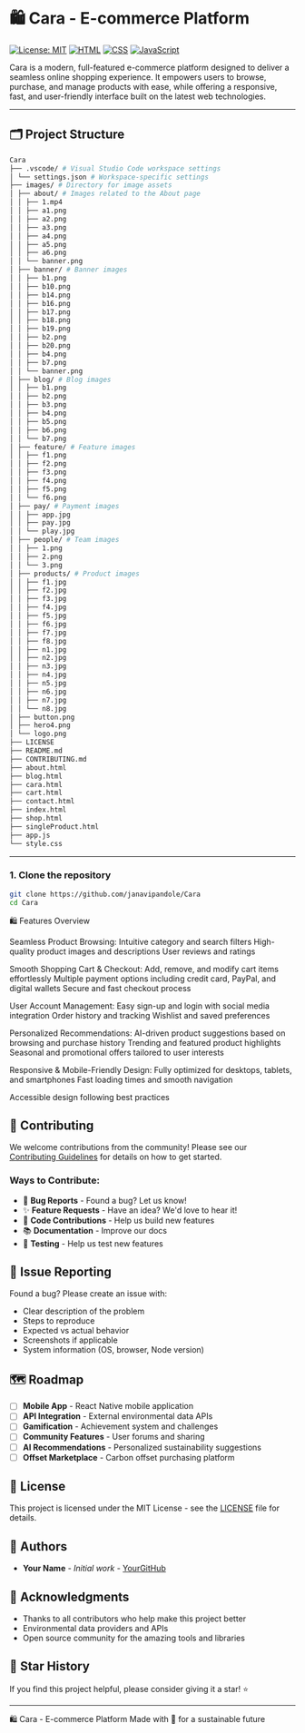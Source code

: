 # 🛍️ Cara - E-commerce Platform

[![License: MIT](https://img.shields.io/badge/License-MIT-yellow.svg)](https://opensource.org/licenses/MIT)
[![HTML](https://img.shields.io/badge/HTML5-E34F26.svg?&logo=html5&logoColor=white)](https://developer.mozilla.org/en-US/docs/Web/HTML)
[![CSS](https://img.shields.io/badge/CSS3-1572B6.svg?&logo=css3&logoColor=white)](https://developer.mozilla.org/en-US/docs/Web/CSS)
[![JavaScript](https://img.shields.io/badge/JavaScript-F7DF1E.svg?&logo=javascript&logoColor=black)](https://developer.mozilla.org/en-US/docs/Web/JavaScript)


Cara is a modern, full-featured e-commerce platform designed to deliver a seamless online shopping experience. It empowers users to browse, purchase, and manage products with ease, while offering a responsive, fast, and user-friendly interface built on the latest web technologies.

---

## 🗂️ Project Structure

```bash
Cara
├── .vscode/ # Visual Studio Code workspace settings
│ └── settings.json # Workspace-specific settings
├── images/ # Directory for image assets
│ ├── about/ # Images related to the About page
│ │ ├── 1.mp4
│ │ ├── a1.png
│ │ ├── a2.png
│ │ ├── a3.png
│ │ ├── a4.png
│ │ ├── a5.png
│ │ ├── a6.png
│ │ └── banner.png
│ ├── banner/ # Banner images
│ │ ├── b1.png
│ │ ├── b10.png
│ │ ├── b14.png
│ │ ├── b16.png
│ │ ├── b17.png
│ │ ├── b18.png
│ │ ├── b19.png
│ │ ├── b2.png
│ │ ├── b20.png
│ │ ├── b4.png
│ │ ├── b7.png
│ │ └── banner.png
│ ├── blog/ # Blog images
│ │ ├── b1.png
│ │ ├── b2.png
│ │ ├── b3.png
│ │ ├── b4.png
│ │ ├── b5.png
│ │ ├── b6.png
│ │ └── b7.png
│ ├── feature/ # Feature images
│ │ ├── f1.png
│ │ ├── f2.png
│ │ ├── f3.png
│ │ ├── f4.png
│ │ ├── f5.png
│ │ └── f6.png
│ ├── pay/ # Payment images
│ │ ├── app.jpg
│ │ ├── pay.jpg
│ │ └── play.jpg
│ ├── people/ # Team images
│ │ ├── 1.png
│ │ ├── 2.png
│ │ └── 3.png
│ ├── products/ # Product images
│ │ ├── f1.jpg
│ │ ├── f2.jpg
│ │ ├── f3.jpg
│ │ ├── f4.jpg
│ │ ├── f5.jpg
│ │ ├── f6.jpg
│ │ ├── f7.jpg
│ │ ├── f8.jpg
│ │ ├── n1.jpg
│ │ ├── n2.jpg
│ │ ├── n3.jpg
│ │ ├── n4.jpg
│ │ ├── n5.jpg
│ │ ├── n6.jpg
│ │ ├── n7.jpg
│ │ └── n8.jpg
│ ├── button.png
│ ├── hero4.png
│ └── logo.png
├── LICENSE
├── README.md
├── CONTRIBUTING.md
├── about.html
├── blog.html
├── cara.html
├── cart.html
├── contact.html
├── index.html
├── shop.html
├── singleProduct.html
├── app.js
└── style.css
```
---


### 1. Clone the repository
```bash
git clone https://github.com/janavipandole/Cara
cd Cara
```

🛍️ Features Overview

Seamless Product Browsing:
Intuitive category and search filters
High-quality product images and descriptions
User reviews and ratings

Smooth Shopping Cart & Checkout:
Add, remove, and modify cart items effortlessly
Multiple payment options including credit card, PayPal, and digital wallets
Secure and fast checkout process

User Account Management:
Easy sign-up and login with social media integration
Order history and tracking
Wishlist and saved preferences

Personalized Recommendations:
AI-driven product suggestions based on browsing and purchase history
Trending and featured product highlights
Seasonal and promotional offers tailored to user interests

Responsive & Mobile-Friendly Design:
Fully optimized for desktops, tablets, and smartphones
Fast loading times and smooth navigation

Accessible design following best practices
## 🤝 Contributing

We welcome contributions from the community! Please see our [Contributing Guidelines](CONTRIBUTING.md) for details on how to get started.

### Ways to Contribute:
- 🐛 **Bug Reports** - Found a bug? Let us know!
- ✨ **Feature Requests** - Have an idea? We'd love to hear it!
- 🔧 **Code Contributions** - Help us build new features
- 📚 **Documentation** - Improve our docs
- 🧪 **Testing** - Help us test new features

## 🐛 Issue Reporting

Found a bug? Please create an issue with:
- Clear description of the problem
- Steps to reproduce
- Expected vs actual behavior
- Screenshots if applicable
- System information (OS, browser, Node version)

## 🗺️ Roadmap

- [ ] **Mobile App** - React Native mobile application
- [ ] **API Integration** - External environmental data APIs
- [ ] **Gamification** - Achievement system and challenges
- [ ] **Community Features** - User forums and sharing
- [ ] **AI Recommendations** - Personalized sustainability suggestions
- [ ] **Offset Marketplace** - Carbon offset purchasing platform

## 📄 License

This project is licensed under the MIT License - see the [LICENSE](LICENSE) file for details.

## 👥 Authors

- **Your Name** - *Initial work* - [YourGitHub](https://github.com/janavipandole)

## 🙏 Acknowledgments

- Thanks to all contributors who help make this project better
- Environmental data providers and APIs
- Open source community for the amazing tools and libraries


## 🌟 Star History

If you find this project helpful, please consider giving it a star! ⭐

---

🛍️ Cara - E-commerce Platform
Made with 💚 for a sustainable future


